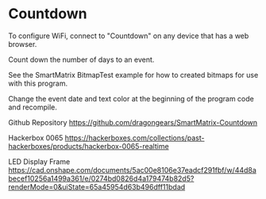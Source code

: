 # Countdown

To configure WiFi, connect to "Countdown" on any device that has a web browser.

Count down the number of days to an event.

See the SmartMatrix BitmapTest example for how to created bitmaps for use with this program.

Change the event date and text color at the beginning of the program code and recompile.

Github Repository
https://github.com/dragongears/SmartMatrix-Countdown

Hackerbox 0065
https://hackerboxes.com/collections/past-hackerboxes/products/hackerbox-0065-realtime

LED Display Frame
https://cad.onshape.com/documents/5ac00e8106e37eadcf291fbf/w/44d8abecef10256a1499a361/e/0274bd0826d4a179474b82d5?renderMode=0&uiState=65a45954d63b496dff11bdad
